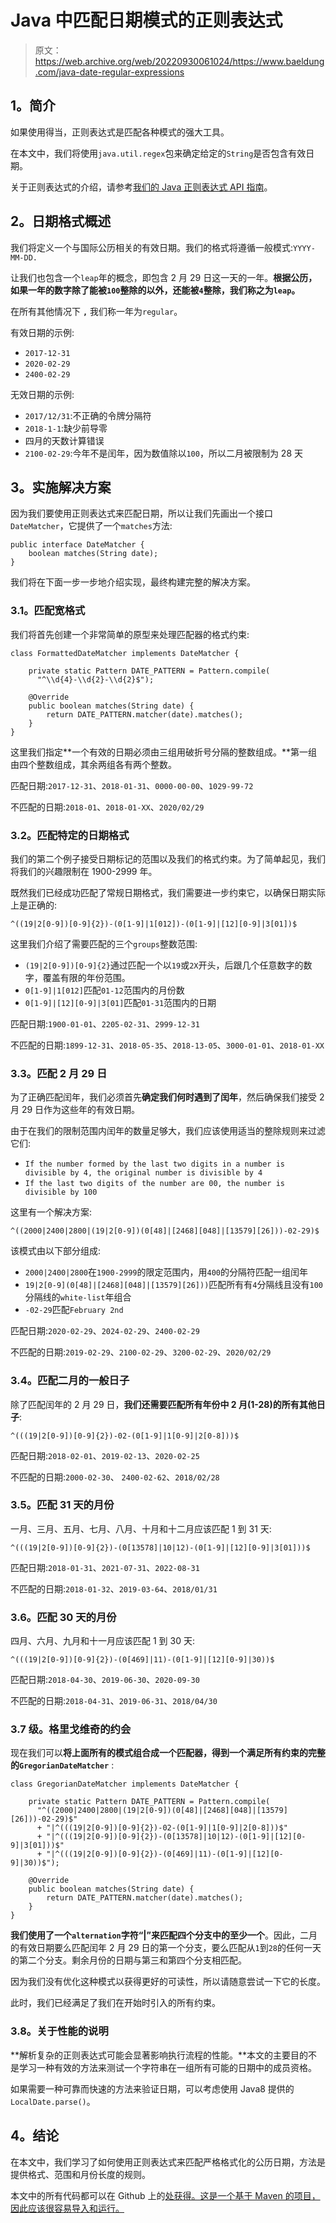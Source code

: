 # Java 中匹配日期模式的正则表达式

> 原文：<https://web.archive.org/web/20220930061024/https://www.baeldung.com/java-date-regular-expressions>

## 1。简介

如果使用得当，正则表达式是匹配各种模式的强大工具。

在本文中，我们将使用`java.util.regex`包来确定给定的`String`是否包含有效日期。

关于正则表达式的介绍，请参考[我们的 Java 正则表达式 API 指南](/web/20220628094754/https://www.baeldung.com/regular-expressions-java)。

## 2。日期格式概述

我们将定义一个与国际公历相关的有效日期。我们的格式将遵循一般模式:`YYYY-MM-DD.`

让我们也包含一个`leap`年的概念，即包含 2 月 29 日这一天的一年。**根据公历，如果一年的数字除了能被`100`整除的以外，还能被`4`整除，我们称之为`leap`。**

在所有其他情况下 **`,`** 我们称一年为`regular`。

有效日期的示例:

*   `2017-12-31`
*   `2020-02-29`
*   `2400-02-29`

无效日期的示例:

*   `2017/12/31`:不正确的令牌分隔符
*   `2018-1-1`:缺少前导零
*   四月的天数计算错误
*   `2100-02-29`:今年不是闰年，因为数值除以`100`，所以二月被限制为 28 天

## 3。实施解决方案

因为我们要使用正则表达式来匹配日期，所以让我们先画出一个接口`DateMatcher`，它提供了一个`matches`方法:

```
public interface DateMatcher {
    boolean matches(String date);
}
```

我们将在下面一步一步地介绍实现，最终构建完整的解决方案。

### 3.1。匹配宽格式

我们将首先创建一个非常简单的原型来处理匹配器的格式约束:

```
class FormattedDateMatcher implements DateMatcher {

    private static Pattern DATE_PATTERN = Pattern.compile(
      "^\\d{4}-\\d{2}-\\d{2}$");

    @Override
    public boolean matches(String date) {
        return DATE_PATTERN.matcher(date).matches();
    }
}
```

这里我们指定**一个有效的日期必须由三组用破折号分隔的整数组成。**第一组由四个整数组成，其余两组各有两个整数。

匹配日期:`2017-12-31`、`2018-01-31`、`0000-00-00`、`1029-99-72`

不匹配的日期:`2018-01`、`2018-01-XX`、`2020/02/29`

### 3.2。匹配特定的日期格式

我们的第二个例子接受日期标记的范围以及我们的格式约束。为了简单起见，我们将我们的兴趣限制在 1900-2999 年。

既然我们已经成功匹配了常规日期格式，我们需要进一步约束它，以确保日期实际上是正确的:

```
^((19|2[0-9])[0-9]{2})-(0[1-9]|1[012])-(0[1-9]|[12][0-9]|3[01])$
```

这里我们介绍了需要匹配的三个`groups`整数范围:

*   `(19|2[0-9])[0-9]{2}`通过匹配一个以`19`或`2X`开头，后跟几个任意数字的数字，覆盖有限的年份范围。
*   `0[1-9]|1[012]`匹配`01-12`范围内的月份数
*   `0[1-9]|[12][0-9]|3[01]`匹配`01-31`范围内的日期

匹配日期:`1900-01-01`、`2205-02-31`、`2999-12-31`

不匹配的日期:`1899-12-31`、`2018-05-35`、`2018-13-05`、`3000-01-01`、`2018-01-XX`

### 3.3。匹配 2 月 29 日

为了正确匹配闰年，我们必须首先**确定我们何时遇到了闰年**，然后确保我们接受 2 月 29 日作为这些年的有效日期。

由于在我们的限制范围内闰年的数量足够大，我们应该使用适当的整除规则来过滤它们:

*   `If the number formed by the last two digits in a number is divisible by 4, the original number is divisible by 4`
*   `If the last two digits of the number are 00, the number is divisible by 100`

这里有一个解决方案:

```
^((2000|2400|2800|(19|2[0-9])(0[48]|[2468][048]|[13579][26]))-02-29)$
```

该模式由以下部分组成:

*   `2000|2400|2800`在`1900-2999`的限定范围内，用`400`的分隔符匹配一组闰年
*   `19|2[0-9](0[48]|[2468][048]|[13579][26]))`匹配所有有`4`分隔线且没有`100`分隔线的`white-list`年组合
*   `-02-29`匹配`February 2nd`

匹配日期:`2020-02-29`、`2024-02-29`、`2400-02-29`

不匹配的日期:`2019-02-29`、`2100-02-29`、`3200-02-29`、`2020/02/29`

### 3.4。匹配二月的一般日子

除了匹配闰年的 2 月 29 日，**我们还需要匹配所有年份中 2 月(1-28)的所有其他日子**:

```
^(((19|2[0-9])[0-9]{2})-02-(0[1-9]|1[0-9]|2[0-8]))$
```

匹配日期:`2018-02-01`、`2019-02-13`、`2020-02-25`

不匹配的日期:`2000-02-30`、 `2400-02-62`、`2018/02/28`

### 3.5。匹配 31 天的月份

一月、三月、五月、七月、八月、十月和十二月应该匹配 1 到 31 天:

```
^(((19|2[0-9])[0-9]{2})-(0[13578]|10|12)-(0[1-9]|[12][0-9]|3[01]))$
```

匹配日期:`2018-01-31`、`2021-07-31`、`2022-08-31`

不匹配的日期:`2018-01-32`、`2019-03-64`、`2018/01/31`

### 3.6。匹配 30 天的月份

四月、六月、九月和十一月应该匹配 1 到 30 天:

```
^(((19|2[0-9])[0-9]{2})-(0[469]|11)-(0[1-9]|[12][0-9]|30))$
```

匹配日期:`2018-04-30`、`2019-06-30`、`2020-09-30`

不匹配的日期:`2018-04-31`、`2019-06-31`、`2018/04/30`

### 3.7 级。格里戈维奇的约会

现在我们可以**将上面所有的模式组合成一个匹配器，得到一个满足所有约束的完整的`GregorianDateMatcher`** :

```
class GregorianDateMatcher implements DateMatcher {

    private static Pattern DATE_PATTERN = Pattern.compile(
      "^((2000|2400|2800|(19|2[0-9])(0[48]|[2468][048]|[13579][26]))-02-29)$" 
      + "|^(((19|2[0-9])[0-9]{2})-02-(0[1-9]|1[0-9]|2[0-8]))$"
      + "|^(((19|2[0-9])[0-9]{2})-(0[13578]|10|12)-(0[1-9]|[12][0-9]|3[01]))$" 
      + "|^(((19|2[0-9])[0-9]{2})-(0[469]|11)-(0[1-9]|[12][0-9]|30))$");

    @Override
    public boolean matches(String date) {
        return DATE_PATTERN.matcher(date).matches();
    }
}
```

**我们使用了一个`alternation`字符“|”来匹配四个分支中的至少一个**。因此，二月的有效日期要么匹配闰年 2 月 29 日的第一个分支，要么匹配从`1`到`28`的任何一天的第二个分支。剩余月份的日期与第三和第四个分支相匹配。

因为我们没有优化这种模式以获得更好的可读性，所以请随意尝试一下它的长度。

此时，我们已经满足了我们在开始时引入的所有约束。

### 3.8。关于性能的说明

**解析复杂的正则表达式可能会显著影响执行流程的性能。**本文的主要目的不是学习一种有效的方法来测试一个字符串在一组所有可能的日期中的成员资格。

如果需要一种可靠而快速的方法来验证日期，可以考虑使用 Java8 提供的`LocalDate.parse()`。

## 4。结论

在本文中，我们学习了如何使用正则表达式来匹配严格格式化的公历日期，方法是提供格式、范围和月份长度的规则。

本文中的所有代码都可以在 Github 上的[处获得。这是一个基于 Maven 的项目，因此应该很容易导入和运行。](https://web.archive.org/web/20220628094754/https://github.com/eugenp/tutorials/tree/master/core-java-modules/core-java-datetime-string)